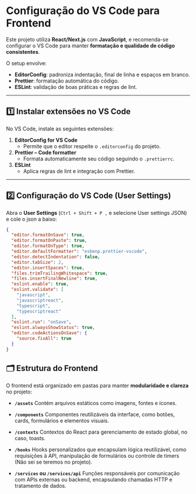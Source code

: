 # Configuração do VS Code para Frontend

Este projeto utiliza **React/Next.js** com **JavaScript**, e recomenda-se configurar o VS Code para manter **formatação e qualidade de código consistentes**.

O setup envolve:

- **EditorConfig**: padroniza indentação, final de linha e espaços em branco.
- **Prettier**: formatação automática do código.
- **ESLint**: validação de boas práticas e regras de lint.

---

## 1️⃣ Instalar extensões no VS Code

No VS Code, instale as seguintes extensões:

1. **EditorConfig for VS Code**
   - Permite que o editor respeite o `.editorconfig` do projeto.
2. **Prettier – Code formatter**
   - Formata automaticamente seu código seguindo o `.prettierrc`.
3. **ESLint**
   - Aplica regras de lint e integração com Prettier.

---

## 2️⃣ Configuração do VS Code (User Settings)

Abra o **User Settings** (`Ctrl + Shift + P ,` e selecione User settings JSON) e cole o json a baixo:

```json
{
  "editor.formatOnSave": true,
  "editor.formatOnPaste": true,
  "editor.formatOnType": true,
  "editor.defaultFormatter": "esbenp.prettier-vscode",
  "editor.detectIndentation": false,
  "editor.tabSize": 2,
  "editor.insertSpaces": true,
  "files.trimTrailingWhitespace": true,
  "files.insertFinalNewline": true,
  "eslint.enable": true,
  "eslint.validate": [
    "javascript",
    "javascriptreact",
    "typescript",
    "typescriptreact"
  ],
  "eslint.run": "onSave",
  "eslint.alwaysShowStatus": true,
  "editor.codeActionsOnSave": {
    "source.fixAll": true
  }
}
```

## 🗂 Estrutura do Frontend

O frontend está organizado em pastas para manter **modularidade e clareza** no projeto:

- **`/assets`**
  Contém arquivos estáticos como imagens, fontes e ícones.

- **`/components`**
  Componentes reutilizáveis da interface, como botões, cards, formulários e elementos visuais.

- **`/contexts`**
  Contextos do React para gerenciamento de estado global, no caso, toasts.

- **`/hooks`**
  Hooks personalizados que encapsulam lógica reutilizável, como requisições à API, manipulação de formulários ou controle de timers (Não sei se teremos no projeto).

- **`/services` ou `/services/api`**
  Funções responsáveis por comunicação com APIs externas ou backend, encapsulando chamadas HTTP e tratamento de dados.
